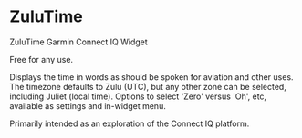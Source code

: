 # ZuluTime
ZuluTime Garmin Connect IQ Widget

Free for any use.


Displays the time in words as should be spoken for aviation and other uses.  The timezone defaults to Zulu (UTC), but any other zone can be selected, including Juliet (local time).  Options to select 'Zero' versus 'Oh', etc, available as settings and in-widget menu.

Primarily intended as an exploration of the Connect IQ platform.
